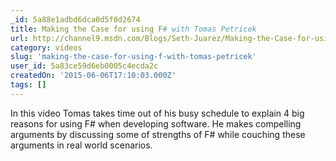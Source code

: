 ```yaml
---
_id: 5a88e1adbd6dca0d5f0d2674
title: Making the Case for using F# with Tomas Petricek
url: http://channel9.msdn.com/Blogs/Seth-Juarez/Making-the-Case-for-using-F-with-Tomas-Petricek
category: videos
slug: 'making-the-case-for-using-f-with-tomas-petricek'
user_id: 5a83ce59d6eb0005c4ecda2c
createdOn: '2015-06-06T17:10:03.000Z'
tags: []
---
```


In this video Tomas takes time out of his busy schedule to explain 4 big reasons for using F# when developing software. He makes compelling arguments by discussing some of strengths of F# while couching these arguments in real world scenarios.
